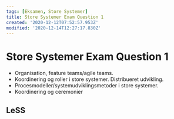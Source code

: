 ```yaml
---
tags: [Eksamen, Store Systemer]
title: Store Systemer Exam Question 1
created: '2020-12-12T07:52:57.953Z'
modified: '2020-12-14T12:27:17.830Z'
---
```


# Store Systemer Exam Question 1
- Organisation, feature teams/agile teams. 
- Koordinering og roller i store systemer. Distribueret udvikling.  
- Procesmodeller/systemudviklingsmetoder i store systemer.  
- Koordinering og ceremonier

## LeSS
